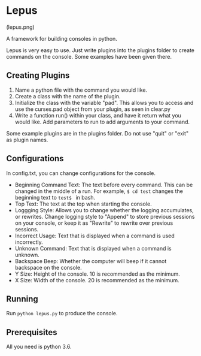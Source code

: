 # Lepus

(lepus.png)

A framework for building consoles in python.


Lepus is very easy to use. Just write plugins into the plugins folder to create commands on the console. Some examples have been given there.

## Creating Plugins

1. Name a python file with the command you would like.
2. Create a class with the name of the plugin.
3. Initialize the class with the variable "pad". This allows you to access and use the curses.pad object from your plugin, as seen in clear.py
4. Write a function run() within your class, and have it return what you would like. Add parameters to run to add arguments to your command.

Some example plugins are in the plugins folder. Do not use "quit" or "exit" as plugin names.

## Configurations

In config.txt, you can change configurations for the console.
* Beginning Command Text: The text before every command. This can be changed in the middle of a run. For example, `$ cd test` changes the beginning text to `test$ ` in bash.
* Top Text: The text at the top when starting the console.
* Loggging Style: Allows you to change whether the logging accumulates, or rewrites. Change logging style to "Append" to store previous sessions on your console, or keep it as "Rewrite" to rewrite over previous sessions.
* Incorrect Usage: Text that is displayed when a command is used incorrectly.
* Unknown Command: Text that is displayed when a command is unknown.
* Backspace Beep: Whether the computer will beep if it cannot backspace on the console.
* Y Size: Height of the console. 10 is recommended as the minimum.
* X Size: Width of the console. 20 is recommended as the minimum.

## Running

Run `python lepus.py` to produce the console.

## Prerequisites

All you need is python 3.6.
